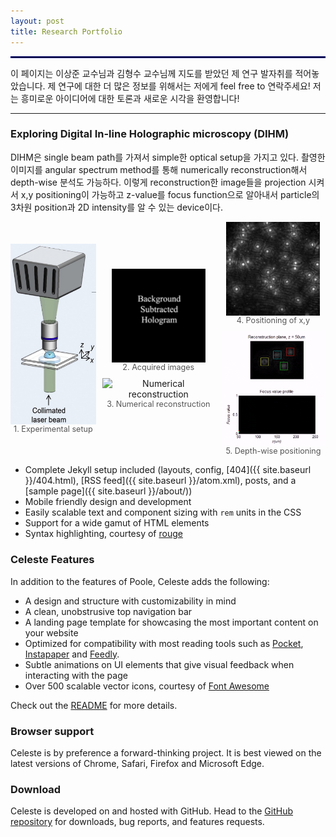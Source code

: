 ```yaml
---
layout: post
title: Research Portfolio
---
```


<hr style='border : 1.5px solid navy;'>

이 페이지는 이상준 교수님과 김형수 교수님께 지도를 받았던 제 연구 발자취를 적어놓았습니다. 제 연구에 대한 더 많은 정보를 위해서는 저에게 feel free to 연락주세요! 저는 흥미로운 아이디어에 대한 토론과 새로운 시각을 환영합니다!
<!-- Celeste is a lightweight Jekyll theme that features a minimalist, content-first design. It places your content center stage and lets your readers view them in a clutter-free environment without visual distractions. It is based on [Poole](https://github.com/poole/poole), the Jekyll butler, by [@mdo](https://github.com/mdo). -->

<hr>

### Exploring Digital In-line Holographic microscopy (DIHM)

DIHM은 single beam path를 가져서 simple한 optical setup을 가지고 있다. 촬영한 이미지를 angular spectrum method를 통해 numerically reconstruction해서 depth-wise 분석도 가능하다. 이렇게 reconstruction한 image들을
projection 시켜서 x,y positioning이 가능하고 z-value를 focus function으로 알아내서 particle의 3차원 position과 2D intensity를 알 수 있는 device이다.


<div style="display: flex; align-items: center;gap: 10px;">
  <figure style="margin: 0; text-align: center;">
    <img src="/Research/figures/DIHMsetup.jpg" alt="Experimental setup" style="width: 180px; height: auto; display: block; margin: 0 auto;">
    <figcaption style="font-size: 0.9em; color: #555;">1. Experimental setup</figcaption>
  </figure>
  <div style="display: flex; flex-direction: column;gap: 10px;">
    <figure style="margin: 0; text-align: center;">
      <img src="/Research/figures/image3.gif" alt="Acquired images" style="width: 150px; height: auto; margin-bottom: 20px; display: block; margin: 0 auto;">
      <figcaption style="font-size: 0.9em; color: #555;">2. Acquired images</figcaption>
    </figure>
    <figure style="margin: 0; text-align: center;">
      <img src="/Research/figures/image5.gif" alt="Numerical reconstruction" style="width: 180px; height: auto; display: block; margin: 0 auto;">
      <figcaption style="font-size: 0.9em; color: #555;">3. Numerical reconstruction</figcaption>
    </figure>
  </div>
  <div style="display: flex; flex-direction: column;gap: 10px;">
    <figure style="margin: 0; text-align: center;">
      <img src="/Research/figures/image6.jpeg" alt="Acquired images" style="width: 150px; height: auto; margin-bottom: 10px; display: block; margin: 0 auto;">
      <figcaption style="font-size: 0.9em; color: #555;">4. Positioning of x,y</figcaption>
    </figure>
    <figure style="margin: 0; text-align: center;">
      <img src="/Research/figures/image8.gif" alt="Numerical reconstruction" style="width: 220px; height: auto; display: block; margin: 0 auto;">
      <figcaption style="font-size: 0.9em; color: #555;">5. Depth-wise positioning</figcaption>
    </figure>
  </div>
</div>

<!--
<div style="display: flex; align-items: center;">
  <figure style="margin: 0; text-align: center;">
    <img src="/Research/figures/DIHMsetup.jpg" alt="Experimental setup" style="max-width: 60%; height: auto; display: block; margin: 0 auto;">
    <figcaption style="font-size: 0.9em; color: #555;">Experimental setup</figcaption>
  </figure>
  <div style="display: flex; flex-direction: column;">
    <figure style="margin: 0; text-align: center;">
      <img src="/Research/figures/image3.gif" alt="Acquired images" style="max-width: 170%; height: auto; margin-bottom: 10px; display: block; margin: 0 auto;">
      <figcaption style="font-size: 0.9em; color: #555;">Acquired images</figcaption>
    </figure>
    <figure style="margin: 0; text-align: center;">
      <img src="/Research/figures/image5.gif" alt="Numerical reconstruction" style="max-width: 80%; height: auto; display: block; margin: 0 auto;">
      <figcaption style="font-size: 0.9em; color: #555;">Numerical reconstruction</figcaption>
    </figure>
  </div>
  <div style="display: flex; flex-direction: column;">
    <figure style="margin: 0; text-align: center;">
      <img src="/Research/figures/image6.jpeg" alt="Acquired images" style="max-width: 100%; height: auto; margin-bottom: 10px; display: block; margin: 0 auto;">
      <figcaption style="font-size: 0.9em; color: #555;">Positioning of x,y</figcaption>
    </figure>
    <figure style="margin: 0; text-align: center;">
      <img src="/Research/figures/image8.gif" alt="Numerical reconstruction" style="max-width: 110%; height: auto; display: block; margin: 0 auto;">
      <figcaption style="font-size: 0.9em; color: #555;">Depth-wise positioning</figcaption>
    </figure>
  </div>
</div>
-->
<!--Poole is the Jekyll Butler, serving as an upstanding and effective foundation for Jekyll themes by [@mdo](https://github.com/mdo). Poole, and all its derivatives (like Celeste) includes the following:-->

* Complete Jekyll setup included (layouts, config, [404]({{ site.baseurl }}/404.html), [RSS feed]({{ site.baseurl }}/atom.xml), posts, and a [sample page]({{ site.baseurl }}/about/))
* Mobile friendly design and development
* Easily scalable text and component sizing with `rem` units in the CSS
* Support for a wide gamut of HTML elements
* Syntax highlighting, courtesy of [rouge](https://github.com/jneen/rouge)

### Celeste Features

In addition to the features of Poole, Celeste adds the following:

* A design and structure with customizability in mind
* A clean, unobstrusive top navigation bar
* A landing page template for showcasing the most important content on your website
* Optimized for compatibility with most reading tools such as [Pocket](https://getpocket.com), [Instapaper](https://www.instapaper.com) and [Feedly](https://feedly.com/).
* Subtle animations on UI elements that give visual feedback when interacting with the page
* Over 500 scalable vector icons, courtesy of [Font Awesome](https://fontawesome.com/v4.7.0/)

<!-- Additional features to follow -->
<!-- * A blog archives page, to allow easy access to old blog entries -->
<!-- * Multiple color schemes, accessible via the `@import` directive -->

Check out the [README](https://github.com/nicoelayda/celeste#readme) for more details.

### Browser support

Celeste is by preference a forward-thinking project. It is best viewed on the latest versions of Chrome, Safari, Firefox and Microsoft Edge.

### Download

Celeste is developed on and hosted with GitHub. Head to the [GitHub repository](https://github.com/nicoelayda/celeste) for downloads, bug reports, and features requests.

